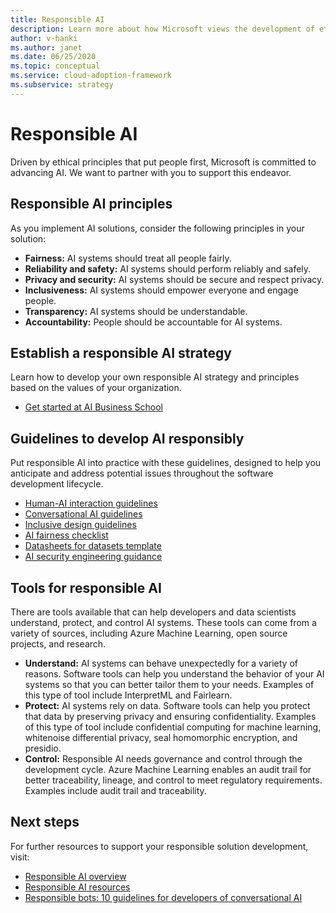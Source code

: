 ```yaml
---
title: Responsible AI
description: Learn more about how Microsoft views the development of ethical AI, including principles, guidelines, and tools for accomplishing this.
author: v-hanki
ms.author: janet
ms.date: 06/25/2020
ms.topic: conceptual
ms.service: cloud-adoption-framework
ms.subservice: strategy
---
```


<!-- docutune:ignore InterpretML FairLearn -->

# Responsible AI

Driven by ethical principles that put people first, Microsoft is committed to advancing AI. We want to partner with you to support this endeavor.

## Responsible AI principles

As you implement AI solutions, consider the following principles in your solution:

- **Fairness:** AI systems should treat all people fairly.
- **Reliability and safety:** AI systems should perform reliably and safely.
- **Privacy and security:** AI systems should be secure and respect privacy.
- **Inclusiveness:** AI systems should empower everyone and engage people.
- **Transparency:** AI systems should be understandable.
- **Accountability:** People should be accountable for AI systems.

## Establish a responsible AI strategy

Learn how to develop your own responsible AI strategy and principles based on the values of your organization.

- [Get started at AI Business School](https://www.microsoft.com/ai/ai-business-school?SilentAuth=1#primaryR7)

## Guidelines to develop AI responsibly

Put responsible AI into practice with these guidelines, designed to help you anticipate and address potential issues throughout the software development lifecycle.

- [Human-AI interaction guidelines](https://aka.ms/aiguidelines)
- [Conversational AI guidelines](https://www.microsoft.com/research/publication/responsible-bots/)
- [Inclusive design guidelines](https://www.microsoft.com/design/inclusive/)
- [AI fairness checklist](https://query.prod.cms.rt.microsoft.com/cms/api/am/binary/RE4t6dA)
- [Datasheets for datasets template](https://query.prod.cms.rt.microsoft.com/cms/api/am/binary/RE4t8QB)
- [AI security engineering guidance](https://blogs.microsoft.com/on-the-issues/2019/12/06/ai-machine-learning-security/)

## Tools for responsible AI

There are tools available that can help developers and data scientists understand, protect, and control AI systems. These tools can come from a variety of sources, including Azure Machine Learning, open source projects, and research.

- **Understand:** AI systems can behave unexpectedly for a variety of reasons. Software tools can help you understand the behavior of your AI systems so that you can better tailor them to your needs. Examples of this type of tool include InterpretML and Fairlearn.
- **Protect:** AI systems rely on data. Software tools can help you protect that data by preserving privacy and ensuring confidentiality. Examples of this type of tool include confidential computing for machine learning, whitenoise differential privacy, seal homomorphic encryption, and presidio.
- **Control:** Responsible AI needs governance and control through the development cycle. Azure Machine Learning enables an audit trail for better traceability, lineage, and control to meet regulatory requirements. Examples include audit trail and traceability.

## Next steps

For further resources to support your responsible solution development, visit:

- [Responsible AI overview](https://www.microsoft.com/ai/responsible-ai?activetab=pivot1:primaryr6)
- [Responsible AI resources](https://www.microsoft.com/ai/responsible-ai-resources)
- [Responsible bots: 10 guidelines for developers of conversational AI](https://www.microsoft.com/research/publication/responsible-bots/)
